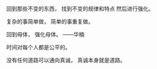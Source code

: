 ###
回到那些不变的东西，
找到不变的规律和特点
然后进行强化。

复杂的事简单做，
简单的事重复做。

回到母体，
强化母体。
——华楠

时间对每个人都是公平的。

没有任何道路可以通向真诚，
真诚本身就是道路。